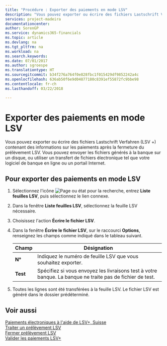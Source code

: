 ```yaml
---
title: "Procédure : Exporter des paiements en mode LSV"
description: "Vous pouvez exporter ou écrire des fichiers Lastschrift Verfahren (LSV +) contenant des informations sur les paiements après la fermeture du prélèvement LSV. Vous pouvez envoyer les fichiers générés à la banque sur un disque, ou utiliser un transfert de fichiers électronique tel que votre logiciel de banque en ligne ou un portail Internet."
services: project-madeira
documentationcenter: 
author: SorenGP
ms.service: dynamics365-financials
ms.topic: article
ms.devlang: na
ms.tgt_pltfrm: na
ms.workload: na
ms.search.keywords: 
ms.date: 07/01/2017
ms.author: sgroespe
ms.translationtype: HT
ms.sourcegitcommit: b34f276a764f0e828fbc1f015429df9852242a4c
ms.openlocfilehash: 636ab50f6e9d04877180c8391ef55872fc9bbe98
ms.contentlocale: fr-ch
ms.lasthandoff: 03/22/2018

---
```

# <a name="export-payments-using-lsv"></a>Exporter des paiements en mode LSV
Vous pouvez exporter ou écrire des fichiers Lastschrift Verfahren (LSV +) contenant des informations sur les paiements après la fermeture du prélèvement LSV. Vous pouvez envoyer les fichiers générés à la banque sur un disque, ou utiliser un transfert de fichiers électronique tel que votre logiciel de banque en ligne ou un portail Internet.  

## <a name="to-export-payments-using-lsv"></a>Pour exporter des paiements en mode LSV  

1.  Sélectionnez l'icône ![Page ou état pour la recherche](../../media/ui-search/search_small.png "icône Page ou état pour la recherche"), entrez **Liste feuilles LSV**, puis sélectionnez le lien connexe.  
2.  Dans la fenêtre **Liste feuilles LSV**, sélectionnez la feuille LSV nécessaire.  
3.  Choisissez l'action **Écrire le fichier LSV**.  
4.  Dans la fenêtre **Écrire le fichier LSV**, sur le raccourci **Options**, renseignez les champs comme indiqué dans le tableau suivant.  

    |Champ|Désignation|  
    |---------------------------------|---------------------------------------|  
    |**N°**|Indiquez le numéro de feuille LSV que vous souhaitez exporter.|  
    |**Test**|Spécifiez si vous envoyez les livraisons test à votre banque. La banque ne traite pas de fichier de test.|  

5.  Toutes les lignes sont été transférées à la feuille LSV. Le fichier LSV est généré dans le dossier prédéterminé.  

## <a name="see-also"></a>Voir aussi  
 [Paiements électroniques à l'aide de LSV+, Suisse](swiss-electronic-payments-using-lsv-.md)   
 [Traiter un prélèvement LSV](how-to-process-an-lsv-collection.md)   
 [Fermer prélèvement LSV](how-to-close-an-lsv-collection.md)   
 [Valider les paiements LSV+](how-to-post-lsv-payments.md)

